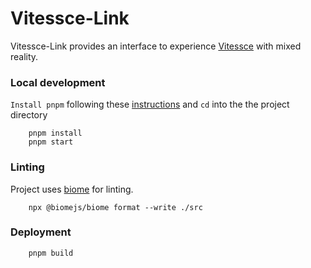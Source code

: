 # Vitessce-Link
Vitessce-Link provides an interface to experience [Vitessce](https://github.com/vitessce/vitessce/) with mixed reality.  

### Local development
`Install pnpm` following these [instructions](https://pnpm.io/installation) and `cd` into the the project directory
```
    pnpm install
    pnpm start

```

### Linting
Project uses [biome](https://biomejs.dev/) for linting.
``` 
    npx @biomejs/biome format --write ./src
```
### Deployment
```
    pnpm build
```